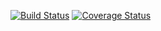 [![Build Status](https://travis-ci.org/BykadorovR/UnlimitedEnginePro.svg?branch=master)](https://travis-ci.org/BykadorovR/UnlimitedEnginePro)
[![Coverage Status](https://coveralls.io/repos/github/BykadorovR/UnlimitedEnginePro/badge.svg?branch=dev)](https://coveralls.io/github/BykadorovR/UnlimitedEnginePro?branch=dev)